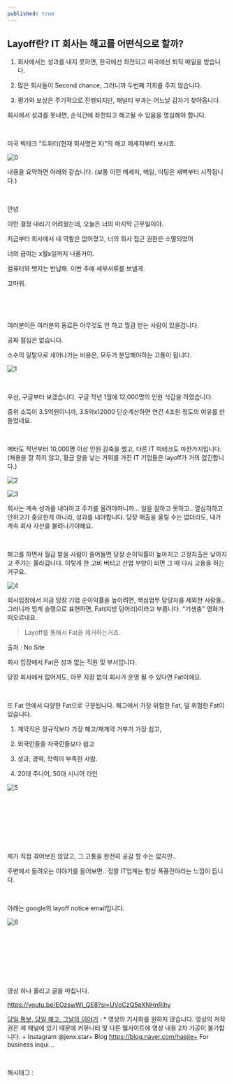 ```yaml
---
published: true
---
```

## Layoff란? IT 회사는 해고를 어떤식으로 할까?

1) 회사에서는 성과를 내지 못하면, 한국에선 좌천되고 미국에선 퇴직 메일을 받습니다.

2) 많은 회사들이 Second chance, 그러니까 두번째 기회를 주지 않습니다.

3) 평가와 보상은 주기적으로 진행되지만, 패널티 부과는 어느날 갑자기 찾아옵니다.

회사에서 성과를 못내면, 순식간에 좌천되고 해고될 수 있음을 명심해야 합니다.

​

미국 빅테크 "트위터(현재 회사명은 X)"의 해고 메세지부터 보시죠.

![0](/assets/img/223335505959/0.png)

내용을 요약하면 아래와 같습니다. (보통 이런 메세지, 메일, 미팅은 새벽부터 시작됩니다.)

​

안녕

이런 결정 내리기 어려웠는데, 오늘은 너의 마지막 근무일이야.

지금부터 회사에서 네 역할은 없어졌고, 너의 회사 접근 권한은 소멸되었어

너의 급여는 x월x일까지 나올거야.

컴퓨터와 뱃지는 반납해. 이번 주에 세부서류를 보낼게.

고마워.

​

​

여러분이든 여러분의 동료든 아무것도 안 하고 월급 받는 사람이 있을겁니다.

공짜 점심은 없습니다.

소수의 일탈으로 새어나가는 비용은, 모두가 분담해야하는 고통이 됩니다.

![1](/assets/img/223335505959/1.png)

​

우선, 구글부터 보겠습니다. 구글 작년 1월에 12,000명의 인원 삭감을 하였습니다.

중위 소득이 3.5억원이니까, 3.5억x12000 단순계산하면 연간 4조원 정도의 여유를 만들었네요.

​

메타도 작년부터 10,000명 이상 인원 감축을 했고, 다른 IT 빅테크도 마찬가지입니다. (채용을 잘 하지 않고, 황금 알을 낳는 거위를 가진 IT 기업들은 layoff가 거의 없긴합니다.)

![2](/assets/img/223335505959/2.png)

![3](/assets/img/223335505959/3.png)

회사는 계속 성과를 내야하고 주가를 올려야하니까... 일을 잘하고 못하고.. 열심히하고 안하고가 중요한게 아니라, 성과를 내야합니다. 당장 매출을 올릴 수는 없더라도, 내가 계속 회사 자산을 불려나가야해요.

​

해고를 하면서 월급 받을 사람이 줄어들면 당장 순이익률이 높아지고 고정지출은 낮아지고 주가는 올라갑니다. 이렇게 한 고비 버티고 산업 부양이 되면 그 때 다시 고용을 하는거구요.

![4](/assets/img/223335505959/4.png)

회사입장에서 지금 당장 기업 순이익률을 높이려면, 핵심업무 담당자를 제외한 사람들.. 그러니까 업계 슬랭으로 표현하면, Fat(지방 덩어리)이라고 부릅니다. "기생충" 영화가 떠오르네요.

> Layoff를 통해서 Fat을 제거하는거죠.

출처 : No Site

회사 입장에서 Fat은 성과 없는 직원 및 부서입니다.

당장 회사에서 없어져도, 아무 지장 없이 회사가 운영 될 수 있다면 Fat이에요.

​

또 Fat 안에서 다양한 Fat으로 구분됩니다. 해고에서 가장 위험한 Fat, 덜 위험한 Fat이 있습니다.

1) 계약직은 정규직보다 가장 해고/재계약 거부가 가장 쉽고,

2) 외국인들을 자국민들보다 쉽고

3) 성과, 경력, 학력이 부족한 사람.

4) 20대 주니어, 50대 시니어 라인

![5](/assets/img/223335505959/5.png)

​

​

​

​

제가 직접 겪어보진 않았고, 그 고통을 완전히 공감 할 수는 없지만..

주변에서 들려오는 이야기를 들어보면.. 정말 IT업계는 항상 폭풍전야라는 느낌이 듭니다.

​

아래는 google의 layoff notice email입니다.

![6](/assets/img/223335505959/6.png)

​

​

​

​

영상 하나 올리고 글을 마칩니다.

https://youtu.be/EOzswWI_QE8?si=UVoCzQ5eXNHnRihy

[당일 통보, 당일 해고. 그날의 이야기](https://youtu.be/EOzswWI_QE8?si=UVoCzQ5eXNHnRihy) : * 영상의 기사화를 원하지 않습니다. 영상의 저작권은 제 채널에 있기 때문에 커뮤니티 및 다른 웹사이트에 영상 내용 2차 가공이 불가합니다. + Instagram @jenx.star+ Blog https://blog.naver.com/haejie+ For business inqui...

​

 해시태그 : 